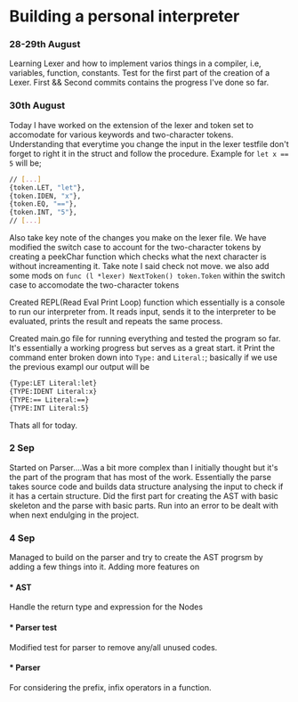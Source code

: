 # Building a personal interpreter
### 28-29th August

Learning Lexer and how to implement varios things in a compiler, i.e, variables, function, constants.
Test for the first part of the creation of a Lexer.
First && Second commits contains the progress I've done so far.


### 30th August
Today I have worked on the extension of the lexer and token set to accomodate for various keywords and two-character tokens.
Understanding that everytime you change the input in the lexer testfile don't forget to right it in the struct and follow the procedure. Example for `let x == 5` will be;
```bash
// [...]
{token.LET, "let"},
{token.IDEN, "x"},
{token.EQ, "=="},
{token.INT, "5"},
// [...]
```
Also take key note of the changes you make on the lexer file. We have modified the switch case to account for the two-character tokens by creating a peekChar function which checks what the next character is without increamenting it.
Take note I said check not move.
we also add some mods on `func (l *lexer) NextToken() token.Token` within the switch case to accomodate the two-character tokens 

Created REPL(Read Eval Print Loop) function which essentially is a console to run our interpreter from. It reads input, sends it to the interpreter to be evaluated, prints the result and repeats the same process.


Created main.go file for running everything and tested the program so far. It's essentially a working progress but serves as a great start.
it Print the command enter broken down into `Type:` and `Literal:`; basically if we use the previous exampl our output will be

```bash
{Type:LET Literal:let}
{TYPE:IDENT Literal:x}
{TYPE:== Literal:==}
{TYPE:INT Literal:5}
```
Thats all for today.

### 2 Sep
Started on Parser....Was a bit more complex than I initially thought but it's the part of the program that has most of the work.
Essentially the parse takes source code and builds data structure analysing the input to check if it has a certain structure.
Did the first part for creating the AST with basic skeleton and the parse with basic parts. Run into an error to be dealt with when next endulging in the project. 


### 4 Sep

Managed to build on the parser and try to create the AST progrsm by adding a few things into it.
Adding more features on 
 #### * AST
 Handle the return type and expression for the Nodes

 #### * Parser test
 Modified test for parser to remove any/all unused codes.

 #### * Parser
 For considering the prefix, infix operators in a function.